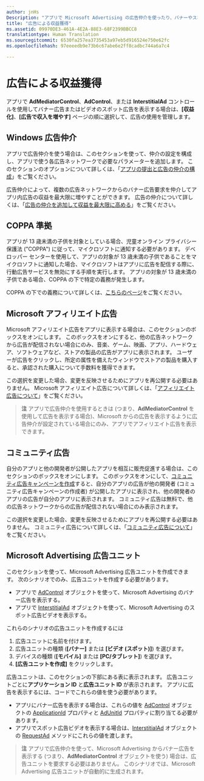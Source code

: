 ```yaml
---
author: jnHs
Description: "アプリで Microsoft Advertising の広告仲介を使ったり、バナーやスポット広告ビデオを表示したりする場合は、[収益化]、[広告で収入を増やす] ページの順に選択して、広告の使用を管理します。"
title: "広告による収益獲得"
ms.assetid: 09970DE3-461A-4E2A-88E3-68F2399BBCC8
translationtype: Human Translation
ms.sourcegitcommit: 6530fa257ea3735453a97eb5d916524e750e62fc
ms.openlocfilehash: 97eeeedb9e73b6c67abe6e2ff8cadbc744a6a7c4

---
```


# 広告による収益獲得


アプリで **AdMediatorControl**、**AdControl**、または **InterstitialAd** コントロールを使用してバナー広告またはビデオのスポット広告を表示する場合は、**[収益化]**、**[広告で収入を増やす]** ページの順に選択して、広告の使用を管理します。

## Windows 広告仲介


アプリで広告仲介を使う場合は、このセクションを使って、仲介の設定を構成し、アプリで使う各広告ネットワークで必要なパラメーターを追加します。 このセクションのオプションについて詳しくは、「[アプリの提出と広告の仲介の構成](https://msdn.microsoft.com/library/windows/apps/mt219689)」をご覧ください。

広告仲介によって、複数の広告ネットワークからのバナー広告要求を仲介してアプリ内広告の収益を最大限に増やすことができます。 広告の仲介について詳しくは、「[広告の仲介を追加して収益を最大限に高める](https://msdn.microsoft.com/library/windows/apps/mt219691)」をご覧ください。

## COPPA 準拠

アプリが 13 歳未満の子供を対象としている場合、児童オンライン プライバシー保護法 ("COPPA") に従って、マイクロソフトに通知する必要があります。 デベロッパー センターを使用して、アプリの対象が 13 歳未満の子供であることをマイクロソフトに通知した場合、マイクロソフトはアプリに広告を配信する際に、行動広告サービスを無効にする手順を実行します。 アプリの対象が 13 歳未満の子供である場合、COPPA の下で特定の義務が発生します。

COPPA の下での義務について詳しくは、[こちらのページ](http://go.microsoft.com/fwlink/p/?linkid=536558)をご覧ください。

## Microsoft アフィリエイト広告

Microsoft アフィリエイト広告をアプリに表示する場合は、このセクションのボックスをオンにします。 このボックスをオンにすると、他の広告ネットワークから広告が配信されない場合にのみ、音楽、ゲーム、映画、アプリ、ハードウェア、ソフトウェアなど、ストアの製品の広告がアプリに表示されます。 ユーザーが広告をクリックし、所定の属性を備えたウィンドウでストアの製品を購入すると、承認された購入について手数料を獲得できます。

この選択を変更した場合、変更を反映させるためにアプリを再公開する必要はありません。 Microsoft アフィリエイト広告について詳しくは、「[アフィリエイト広告について](about-affiliate-ads.md)」をご覧ください。

> **注**  アプリで広告仲介を使用するときは (つまり、**AdMediatorControl** を使用して広告を表示する場合)、Microsoft からの広告を表示するように広告仲介が設定されている場合にのみ、アプリでアフィリエイト広告を表示できます。

## コミュニティ広告

自分のアプリと他の開発者が公開したアプリを相互に販売促進する場合は、このセクションのボックスをオンにします。 このボックスをオンにして、[コミュニティ広告キャンペーンを作成](create-an-ad-campaign-for-your-app.md)すると、自分のアプリの広告が他の開発者 (コミュニティ広告キャンペーンの作成者) が公開したアプリに表示され、他の開発者のアプリの広告が自分のアプリに表示されます。 コミュニティ広告は無料で、他の広告ネットワークからの広告が配信されない場合にのみ表示されます。

この選択を変更した場合、変更を反映させるためにアプリを再公開する必要はありません。 コミュニティ広告について詳しくは、「[コミュニティ広告について](about-community-ads.md)」をご覧ください。

## Microsoft Advertising 広告ユニット

このセクションを使って、Microsoft Advertising 広告ユニットを作成できます。 次のシナリオでのみ、広告ユニットを作成する必要があります。

-   アプリで [AdControl](https://msdn.microsoft.com/library/mt313154.aspx) オブジェクトを使って、Microsoft Advertising のバナー広告を表示する。
-   アプリで [InterstitialAd](https://msdn.microsoft.com/library/mt313189.aspx) オブジェクトを使って、Microsoft Advertising のスポット広告ビデオを表示する。

これらのシナリオの広告ユニットを作成するには

1.  広告ユニットに名前を付けます。
2.  広告ユニットの種類 (**[バナー]** または **[ビデオ (スポット)]**) を選びます。
3.  デバイスの種類 (**[モバイル]** または **[PC/タブレット]**) を選びます。
4.  **[広告ユニットを作成]** をクリックします。

広告ユニットは、このセクションの下部にある表に表示されます。 広告ユニットごとに**アプリケーション ID** と**広告ユニット ID** が表示されます。 アプリに広告を表示するには、コードでこれらの値を使う必要があります。

-   アプリにバナー広告を表示する場合は、これらの値を [AdControl](https://msdn.microsoft.com/library/mt313154.aspx) オブジェクトの [ApplicationId](https://msdn.microsoft.com/library/mt313174.aspx) プロパティと [AdUnitId](https://msdn.microsoft.com/library/mt313171.aspx) プロパティに割り当てる必要があります。
-   アプリでスポット広告ビデオを表示する場合は、[InterstitialAd](https://msdn.microsoft.com/library/mt313189.aspx) オブジェクトの [RequestAd](https://msdn.microsoft.com/library/mt313192.aspx) メソッドにこれらの値を渡します。

> **注**  アプリで広告仲介を使って、Microsoft Advertising からバナー広告を表示する (つまり、**AdMediatorControl** オブジェクトを使う) 場合は、広告ユニットを要求する必要はありません。 このシナリオでは、Microsoft Advertising 広告ユニットが自動的に生成されます。

 

 

 



<!--HONumber=Jun16_HO4-->


